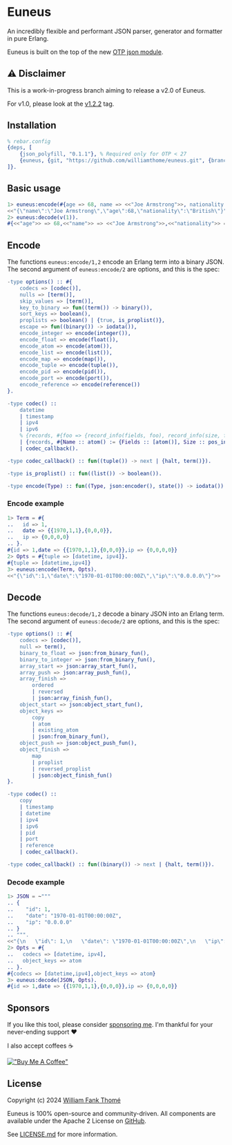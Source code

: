 # Euneus

An incredibly flexible and performant JSON parser, generator and formatter in pure Erlang.

Euneus is built on the top of the new [OTP json module](https://erlang.org/documentation/doc-15.0-rc3/lib/stdlib-6.0/doc/html/json.html).

## ⚠️ Disclaimer

This is a work-in-progress branch aiming to release a v2.0 of Euneus.

For v1.0, please look at the [v1.2.2](https://github.com/williamthome/euneus/tree/v1.2.2) tag.

## Installation

```erlang
% rebar.config
{deps, [
    {json_polyfill, "0.1.1"}, % Required only for OTP < 27
    {euneus, {git, "https://github.com/williamthome/euneus.git", {branch, "main"}}}
]}.
```

## Basic usage

```erlang
1> euneus:encode(#{age => 68, name => <<"Joe Armstrong">>, nationality => <<"British">>}).
<<"{\"name\":\"Joe Armstrong\",\"age\":68,\"nationality\":\"British\"}">>
2> euneus:decode(v(1)).
#{<<"age">> => 68,<<"name">> => <<"Joe Armstrong">>,<<"nationality">> => <<"British">>}
```

## Encode

The functions `euneus:encode/1,2` encode an Erlang term into a binary JSON.
The second argument of `euneus:encode/2` are options, and this is the spec:

```erlang
-type options() :: #{
    codecs => [codec()],
    nulls => [term()],
    skip_values => [term()],
    key_to_binary => fun((term()) -> binary()),
    sort_keys => boolean(),
    proplists => boolean() | {true, is_proplist()},
    escape => fun((binary()) -> iodata()),
    encode_integer => encode(integer()),
    encode_float => encode(float()),
    encode_atom => encode(atom()),
    encode_list => encode(list()),
    encode_map => encode(map()),
    encode_tuple => encode(tuple()),
    encode_pid => encode(pid()),
    encode_port => encode(port()),
    encode_reference => encode(reference())
}.

-type codec() ::
    datetime
    | timestamp
    | ipv4
    | ipv6
    % {records, #{foo => {record_info(fields, foo), record_info(size, foo)}}}
    | {records, #{Name :: atom() := {Fields :: [atom()], Size :: pos_integer()}}}
    | codec_callback().

-type codec_callback() :: fun((tuple()) -> next | {halt, term()}).

-type is_proplist() :: fun((list()) -> boolean()).

-type encode(Type) :: fun((Type, json:encoder(), state()) -> iodata()).
```

### Encode example

```erlang
1> Term = #{
..   id => 1,
..   date => {{1970,1,1},{0,0,0}},
..   ip => {0,0,0,0}
.. }.
#{id => 1,date => {{1970,1,1},{0,0,0}},ip => {0,0,0,0}}
2> Opts = #{tuple => [datetime, ipv4]}.
#{tuple => [datetime,ipv4]}
3> euneus:encode(Term, Opts).
<<"{\"id\":1,\"date\":\"1970-01-01T00:00:00Z\",\"ip\":\"0.0.0.0\"}">>
```

## Decode

The functions `euneus:decode/1,2` decode a binary JSON into an Erlang term.
The second argument of `euneus:decode/2` are options, and this is the spec:

```erlang
-type options() :: #{
    codecs => [codec()],
    null => term(),
    binary_to_float => json:from_binary_fun(),
    binary_to_integer => json:from_binary_fun(),
    array_start => json:array_start_fun(),
    array_push => json:array_push_fun(),
    array_finish =>
        ordered
        | reversed
        | json:array_finish_fun(),
    object_start => json:object_start_fun(),
    object_keys =>
        copy
        | atom
        | existing_atom
        | json:from_binary_fun(),
    object_push => json:object_push_fun(),
    object_finish =>
        map
        | proplist
        | reversed_proplist
        | json:object_finish_fun()
}.

-type codec() ::
    copy
    | timestamp
    | datetime
    | ipv4
    | ipv6
    | pid
    | port
    | reference
    | codec_callback().

-type codec_callback() :: fun((binary()) -> next | {halt, term()}).
```

### Decode example

```erlang
1> JSON = ~"""
.. {
..    "id": 1,
..    "date": "1970-01-01T00:00:00Z",
..    "ip": "0.0.0.0"
.. }
.. """.
<<"{\n   \"id\": 1,\n   \"date\": \"1970-01-01T00:00:00Z\",\n   \"ip\": \"0.0.0.0\"\n}">>
2> Opts = #{
..   codecs => [datetime, ipv4],
..   object_keys => atom
.. }.
#{codecs => [datetime,ipv4],object_keys => atom}
3> euneus:decode(JSON, Opts).
#{id => 1,date => {{1970,1,1},{0,0,0}},ip => {0,0,0,0}}

```

## Sponsors

If you like this tool, please consider [sponsoring me](https://github.com/sponsors/williamthome).
I'm thankful for your never-ending support :heart:

I also accept coffees :coffee:

[!["Buy Me A Coffee"](https://www.buymeacoffee.com/assets/img/custom_images/orange_img.png)](https://www.buymeacoffee.com/williamthome)

## License

Copyright (c) 2024 [William Fank Thomé](https://github.com/williamthome)

Euneus is 100% open-source and community-driven. All components are
available under the Apache 2 License on [GitHub](https://github.com/williamthome/euneus).

See [LICENSE.md](LICENSE.md) for more information.
